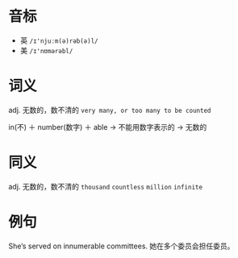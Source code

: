 # 音标

- 英 `/ɪ'njuːm(ə)rəb(ə)l/`
- 美 `/ɪ'nʊmərəbl/`

# 词义

adj. 无数的，数不清的
`very many, or too many to be counted`



in(不) ＋ number(数字) ＋ able → 不能用数字表示的 → 无数的

# 同义

adj. 无数的，数不清的
`thousand` `countless` `million` `infinite`

# 例句

She’s served on innumerable committees.
她在多个委员会担任委员。


